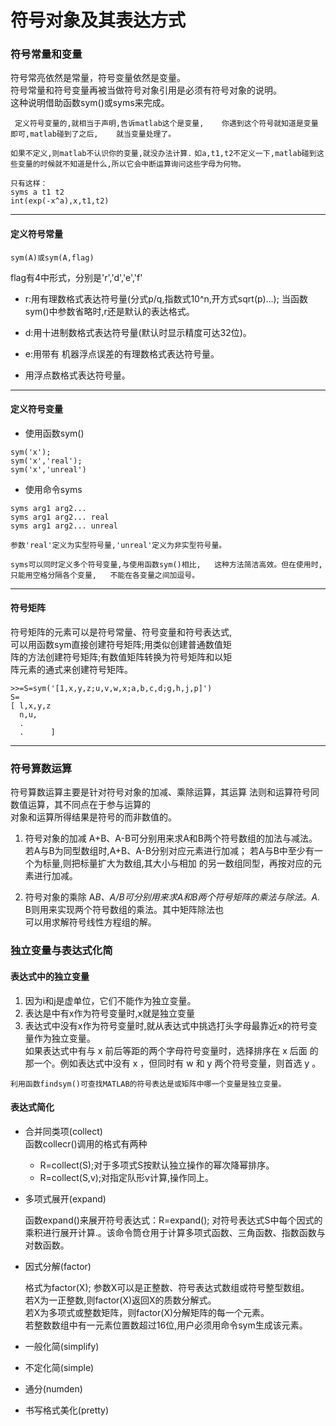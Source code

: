# 符号对象及其表达方式

### 符号常量和变量
符号常亮依然是常量，符号变量依然是变量。  
符号常量和符号变量再被当做符号对象引用是必须有符号对象的说明。  
这种说明借助函数sym()或syms来完成。

` 定义符号变量的,就相当于声明,告诉matlab这个是变量,   
你遇到这个符号就知道是变量即可,matlab碰到了之后,   
就当变量处理了。`

`如果不定义,则matlab不认识你的变量,就没办法计算.`
`如a,t1,t2不定义一下,matlab碰到这些变量的时候就不知道是什么,所以它会中断运算询问这些字母为何物。`

```
只有这样：
syms a t1 t2
int(exp(-x^a),x,t1,t2)

```

---
#### 定义符号常量

```
sym(A)或sym(A,flag)
```
flag有4中形式，分别是'r','d','e','f'  

  * r:用有理数格式表达符号量(分式p/q,指数式10^n,开方式sqrt(p)...);
      当函数sym()中参数省略时,r还是默认的表达格式。

  * d:用十进制数格式表达符号量(默认时显示精度可达32位)。

  * e:用带有 机器浮点误差的有理数格式表达符号量。

  * 用浮点数格式表达符号量。  

---

#### 定义符号变量

* 使用函数sym()

```
sym('x');
sym('x','real');
sym('x','unreal')

```

* 使用命令syms

```
syms arg1 arg2...
syms arg1 arg2... real
syms arg1 arg2... unreal

参数'real'定义为实型符号量,'unreal'定义为非实型符号量。  
```

`syms可以同时定义多个符号变量,与使用函数sym()相比,  
这种方法简洁高效。但在使用时,只能用空格分隔各个变量,  
不能在各变量之间加逗号。`

---

#### 符号矩阵

符号矩阵的元素可以是符号常量、符号变量和符号表达式,  
可以用函数sym直接创建符号矩阵;用类似创建普通数值矩  
阵的方法创建符号矩阵;有数值矩阵转换为符号矩阵和以矩  
阵元素的通式来创建符号矩阵。

```
>>=S=sym('[1,x,y,z;u,v,w,x;a,b,c,d;g,h,j,p]')
S=
[ l,x,y,z
  n,u,
  .
  .      ]

```

---

### 符号算数运算
符号算数运算主要是针对符号对象的加减、乘除运算，其运算  法则和运算符号同数值运算，其不同点在于参与运算的  
对象和运算所得结果是符号的而非数值的。

1. 符号对象的加减
A+B、A-B可分别用来求A和B两个符号数组的加法与减法。  
若A与B为同型数组时,A+B、A-B分别对应元素进行加减；
若A与B中至少有一个为标量,则把标量扩大为数组,其大小与相加 的另一数组同型，再按对应的元素进行加减。  

2. 符号对象的乘除
A*B、A/B可分别用来求A和B两个符号矩阵的乘法与除法。A.* B则用来实现两个符号数组的乘法。其中矩阵除法也  
可以用求解符号线性方程组的解。  

### 独立变量与表达式化简

#### 表达式中的独立变量

1. 因为i和j是虚单位，它们不能作为独立变量。
2. 表达是中有x作为符号变量时,x就是独立变量
3. 表达式中没有x作为符号变量时,就从表达式中挑选打头字母最靠近x的符号变量作为独立变量。  
如果表达式中有与 x 前后等距的两个字母符号变量时，选择排序在 x 后面
的那一个。例如表达式中没有 x ，但同时有 w 和 y 两个符号变量，则首选 y 。

`利用函数findsym()可查找MATLAB的符号表达是或矩阵中哪一个变量是独立变量。`

#### 表达式简化

* 合并同类项(collect)  
函数collecr()调用的格式有两种

  * R=collect(S);对于多项式S按默认独立操作的幂次降幂排序。
  * R=collect(S,v);对指定队形v计算,操作同上。  


* 多项式展开(expand)

  函数expand()来展开符号表达式：R=expand();
对符号表达式S中每个因式的乘积进行展开计算.。该命令筒仓用于计算多项式函数、三角函数、指数函数与对数函数。

* 因式分解(factor)

  格式为factor(X);
  参数X可以是正整数、符号表达式数组或符号整型数组。  
  若X为一正整数,则factor(X)返回X的质数分解式。  
  若X为多项式或整数矩阵，则factor(X)分解矩阵的每一个元素。  
  若整数数组中有一元素位置数超过16位,用户必须用命令sym生成该元素。

* 一般化简(simplify)
* 不定化简(simple)
* 通分(numden)
* 书写格式美化(pretty)
